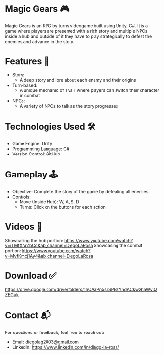 # Magic Gears 🎮

Magic Gears is an RPG by turns videogame built using Unity, C#. It is a game where players are presented with a rich story and multiple NPCs inside a hub and outside of it they have to play strategically to defeat the enemies and advance in the story.

# Features 🌟
- Story:
  - A deep story and lore about each enemy and their origins
- Turn-based:
  - A unique mechanic of 1 vs 1 where players can switch their character in combat
- NPCs:
  - A variety of NPCs to talk as the story progresses

# Technologies Used 🛠️
- Game Engine: Unity
- Programming Language: C#
- Version Control: GitHub

# Gameplay 🕹️
- Objective: Complete the story of the game by defeating all enemies.
- Controls:
  - Move (Inside Hub): W, A, S, D
  - Turns: Click on the buttons for each action

# Videos 🎥
Showcasing the hub portion: https://www.youtube.com/watch?v=iTMtXArZbCc&ab_channel=DiegoLaRosa
Showcasing the combat portion: https://www.youtube.com/watch?v=MvfKmcj1Ay4&ab_channel=DiegoLaRosa

# Download ✅
https://drive.google.com/drive/folders/1hOAaPn5srSPBzYndACkw2haWviQZEGuk

# Contact 📬
For questions or feedback, feel free to reach out:

- Email: diegolag2003@gmail.com
- LinkedIn: https://www.linkedin.com/in/diego-la-rosa/
